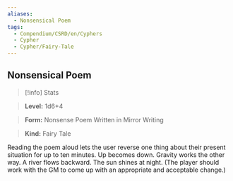 ```yaml
---
aliases:
  - Nonsensical Poem
tags:
  - Compendium/CSRD/en/Cyphers
  - Cypher
  - Cypher/Fairy-Tale
---
```

  
    
## Nonsensical Poem    
>[!info] Stats    
> **Level:** 1d6+4    
> **Form:** Nonsense Poem Written in Mirror Writing    
> **Kind:** Fairy Tale  
    
Reading the poem aloud lets the user reverse one thing about their present situation for up to ten minutes. Up becomes down. Gravity works the other way. A river flows backward. The sun shines at night. (The player should work with the GM to come up with an appropriate and acceptable change.)